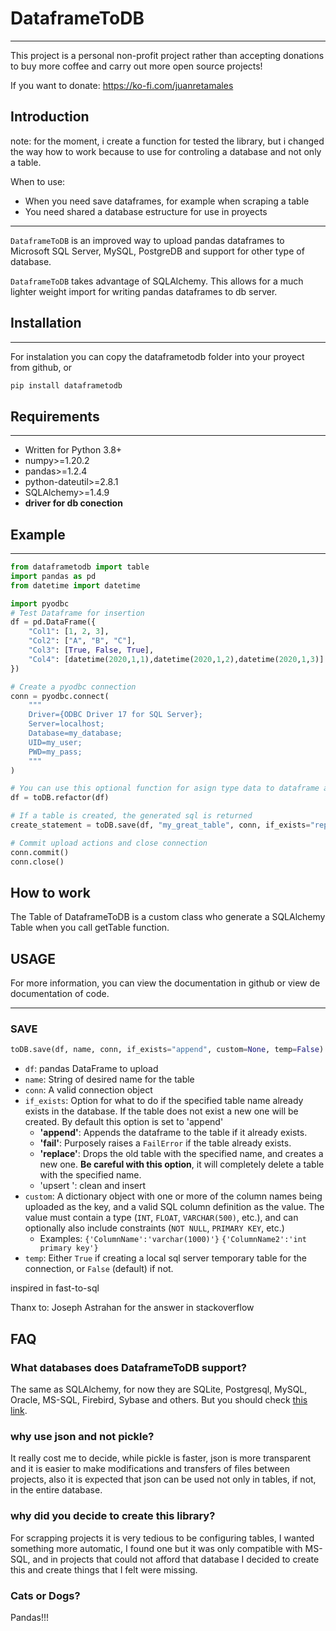 # DataframeToDB

_____

This project is a personal non-profit project rather than accepting donations to buy more coffee and carry out more open source projects! 

If you want to donate:  https://ko-fi.com/juanretamales

## Introduction

note: for the moment, i create a function for tested the library, but i changed the way how to work because to use for controling a database and not only a table.

When to use:

- When you need save dataframes, for example when scraping a table
- You need shared a database estructure for use in proyects

___

`DataframeToDB` is an improved way to upload pandas dataframes to Microsoft SQL Server, MySQL, PostgreDB and support for other type of database.

`DataframeToDB` takes advantage of  SQLAlchemy. This allows for a much lighter weight import for writing  pandas dataframes to db server. 

## Installation

____

For instalation you can copy the dataframetodb folder into your proyect from github, or
```python
pip install dataframetodb
```

## Requirements

______

- Written for Python 3.8+
- numpy>=1.20.2
- pandas>=1.2.4
- python-dateutil>=2.8.1
- SQLAlchemy>=1.4.9
- **driver for db conection**

## Example

___

```python
from dataframetodb import table
import pandas as pd
from datetime import datetime

import pyodbc
# Test Dataframe for insertion
df = pd.DataFrame({
    "Col1": [1, 2, 3],
    "Col2": ["A", "B", "C"],
    "Col3": [True, False, True],
    "Col4": [datetime(2020,1,1),datetime(2020,1,2),datetime(2020,1,3)]
})

# Create a pyodbc connection
conn = pyodbc.connect(
    """
    Driver={ODBC Driver 17 for SQL Server};
    Server=localhost;
    Database=my_database;
    UID=my_user;
    PWD=my_pass;
    """
)

# You can use this optional function for asign type data to dataframe and use the best way the library
df = toDB.refactor(df)

# If a table is created, the generated sql is returned
create_statement = toDB.save(df, "my_great_table", conn, if_exists="replace", custom={"Col1":"INT PRIMARY KEY"}, temp=False)

# Commit upload actions and close connection
conn.commit()
conn.close()

```

## How to work

The Table of DataframeToDB is a custom class who generate a SQLAlchemy Table when you call getTable function.

## USAGE
For more information, you can view the documentation in github or view de documentation of code.
___

### SAVE

```python
toDB.save(df, name, conn, if_exists="append", custom=None, temp=False)
```

* ```df```: pandas DataFrame to upload
* ```name```: String of desired name for the table
* ```conn```: A valid connection object
* ```if_exists```: Option for what to do if the specified table name already exists in the database. If the table does not exist a new one will be created. By default this option is set to 'append'
  * __'append'__: Appends the dataframe to the table if it already exists.
  * __'fail'__: Purposely raises a `FailError` if the table already exists.
  * __'replace'__: Drops the old table with the specified name, and creates a new one. **Be careful with this option**, it will completely delete a table with the specified name.
  * 'upsert ': clean and insert
* ```custom```: A dictionary object with one or more of the column names being uploaded as the key, and a valid SQL column definition as the value. The value must contain a type (`INT`, `FLOAT`, `VARCHAR(500)`, etc.), and can optionally also include constraints (`NOT NULL`, `PRIMARY KEY`, etc.)
  * Examples: 
  `{'ColumnName':'varchar(1000)'}` 
  `{'ColumnName2':'int primary key'}`
* ```temp```: Either `True` if creating a local sql server temporary table for the connection, or `False` (default) if not.

inspired in fast-to-sql

Thanx to:
Joseph Astrahan for the answer in stackoverflow 

## FAQ

### What databases does DataframeToDB support? 

The same as SQLAlchemy, for now they are SQLite, Postgresql, MySQL, Oracle, MS-SQL, Firebird, Sybase and others. But you should check [this link](https://www.sqlalchemy.org/features.html). 

### why use json and not pickle?

It really cost me to decide, while pickle is faster, json is more transparent and it is easier to make modifications and transfers of files between projects, also it is expected that json can be used not only in tables, if not, in the entire database.

### why did you decide to create this library? 

For scrapping projects it is very tedious to be configuring tables, I wanted something more automatic, I found one but it was only compatible with MS-SQL, and in projects that could not afford that database I decided to create this and create things that I felt were missing. 

### Cats or Dogs?

Pandas!!!